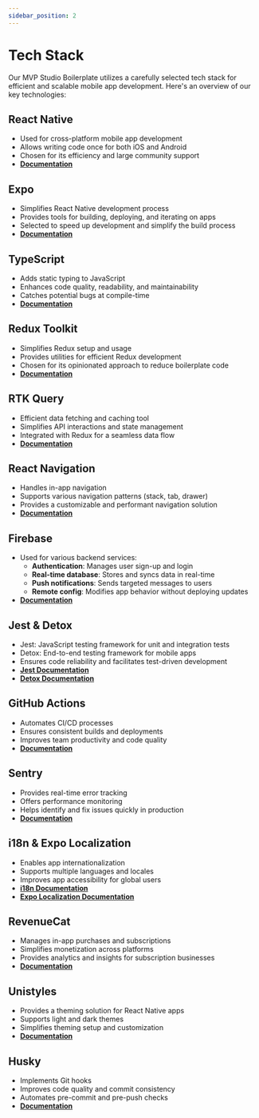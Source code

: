 ```yaml
---
sidebar_position: 2
---
```


# Tech Stack

Our MVP Studio Boilerplate utilizes a carefully selected tech stack for efficient and scalable mobile app development. Here's an overview of our key technologies:

## React Native

- Used for cross-platform mobile app development
- Allows writing code once for both iOS and Android
- Chosen for its efficiency and large community support
- [**Documentation**](https://reactnative.dev/docs/getting-started)

## Expo

- Simplifies React Native development process
- Provides tools for building, deploying, and iterating on apps
- Selected to speed up development and simplify the build process
- [**Documentation**](https://docs.expo.dev/)

## TypeScript

- Adds static typing to JavaScript
- Enhances code quality, readability, and maintainability
- Catches potential bugs at compile-time
- [**Documentation**](https://www.typescriptlang.org/docs/)

## Redux Toolkit

- Simplifies Redux setup and usage
- Provides utilities for efficient Redux development
- Chosen for its opinionated approach to reduce boilerplate code
- [**Documentation**](https://redux-toolkit.js.org/introduction/getting-started)

## RTK Query

- Efficient data fetching and caching tool
- Simplifies API interactions and state management
- Integrated with Redux for a seamless data flow
- [**Documentation**](https://redux-toolkit.js.org/rtk-query/overview)

## React Navigation

- Handles in-app navigation
- Supports various navigation patterns (stack, tab, drawer)
- Provides a customizable and performant navigation solution
- [**Documentation**](https://reactnavigation.org/docs/getting-started)

## Firebase

- Used for various backend services:
  - **Authentication**: Manages user sign-up and login
  - **Real-time database**: Stores and syncs data in real-time
  - **Push notifications**: Sends targeted messages to users
  - **Remote config**: Modifies app behavior without deploying updates
- [**Documentation**](https://rnfirebase.io/)

## Jest & Detox

- Jest: JavaScript testing framework for unit and integration tests
- Detox: End-to-end testing framework for mobile apps
- Ensures code reliability and facilitates test-driven development
- [**Jest Documentation**](https://jestjs.io/docs/getting-started)
- [**Detox Documentation**](https://wix.github.io/Detox/docs/introduction/getting-started/)

## GitHub Actions

- Automates CI/CD processes
- Ensures consistent builds and deployments
- Improves team productivity and code quality
- [**Documentation**](https://docs.github.com/en/actions)

## Sentry

- Provides real-time error tracking
- Offers performance monitoring
- Helps identify and fix issues quickly in production
- [**Documentation**](https://docs.sentry.io/platforms/react-native/)

## i18n & Expo Localization

- Enables app internationalization
- Supports multiple languages and locales
- Improves app accessibility for global users
- [**i18n Documentation**](https://www.i18next.com/overview/getting-started)
- [**Expo Localization Documentation**](https://docs.expo.dev/versions/latest/sdk/localization/)

## RevenueCat

- Manages in-app purchases and subscriptions
- Simplifies monetization across platforms
- Provides analytics and insights for subscription businesses
- [**Documentation**](https://docs.revenuecat.com/docs)

## Unistyles

- Provides a theming solution for React Native apps
- Supports light and dark themes
- Simplifies theming setup and customization
- [**Documentation**](https://reactnativeunistyles.vercel.app/start/introduction/)

## Husky

- Implements Git hooks
- Improves code quality and commit consistency
- Automates pre-commit and pre-push checks
- [**Documentation**](https://typicode.github.io/husky/#/)
